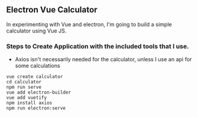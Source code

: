## Electron Vue Calculator
In experimenting with Vue and electron, I'm going to build a simple calculator using Vue JS.

### Steps to Create Application with the included tools that I use.
* Axios isn't necessarily needed for the calculator, unless I use an api for some calculations
```
vue create calculator
cd calculator
npm run serve
vue add electron-builder
vue add vuetify
npm install axios
npm run electron:serve
```